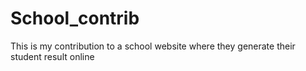 # School_contrib
This is my contribution to a school website where they generate their student result online
